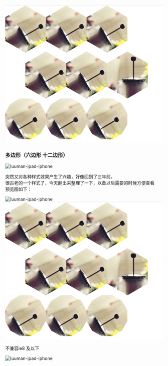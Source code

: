 ![image](https://raw.githubusercontent.com/495714201/Imgs-for-markdown/master/demo-polygon-01.png)
### 多边形（六边形 十二边形）
![luuman-ipad-iphone](https://hexo.io/build/screenshots/spfk-025d1cd820.png)

<p>突然又对各种样式效果产生了兴趣，好像回到了三年前。<br>
很古老的一个样式了，今天翻出来整理了一下，以备以后需要的时候方便查看<br>
预览图如下：</p>

![luuman-ipad-iphone](https://hexo.io/build/screenshots/spfk-025d1cd820.png)
![image](https://raw.githubusercontent.com/495714201/Imgs-for-markdown/master/demo-polygon-01.png)

不兼容ie8 及以下

![luuman-ipad-iphone](https://hexo.io/build/screenshots/spfk-025d1cd820.png)
